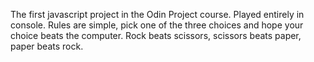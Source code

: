 The first javascript project in the Odin Project course. Played entirely in console. Rules are simple, pick one of the three choices and hope your choice beats the computer. Rock beats scissors, scissors beats paper, paper beats rock.